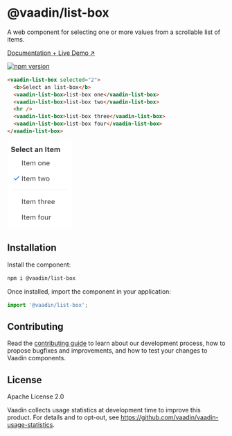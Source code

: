 # @vaadin/list-box

A web component for selecting one or more values from a scrollable list of items.

[Documentation + Live Demo ↗](https://vaadin.com/docs/latest/components/list-box)

[![npm version](https://badgen.net/npm/v/@vaadin/list-box)](https://www.npmjs.com/package/@vaadin/list-box)

```html
<vaadin-list-box selected="2">
  <b>Select an list-box</b>
  <vaadin-list-box>list-box one</vaadin-list-box>
  <vaadin-list-box>list-box two</vaadin-list-box>
  <hr />
  <vaadin-list-box>list-box three</vaadin-list-box>
  <vaadin-list-box>list-box four</vaadin-list-box>
</vaadin-list-box>
```

[<img src="https://raw.githubusercontent.com/vaadin/web-components/main/packages/list-box/screenshot.png" width="150" alt="Screenshot of vaadin-list-box">](https://vaadin.com/docs/latest/components/list-box)

## Installation

Install the component:

```sh
npm i @vaadin/list-box
```

Once installed, import the component in your application:

```js
import '@vaadin/list-box';
```

## Contributing

Read the [contributing guide](https://vaadin.com/docs/latest/contributing) to learn about our development process, how to propose bugfixes and improvements, and how to test your changes to Vaadin components.

## License

Apache License 2.0

Vaadin collects usage statistics at development time to improve this product.
For details and to opt-out, see https://github.com/vaadin/vaadin-usage-statistics.
